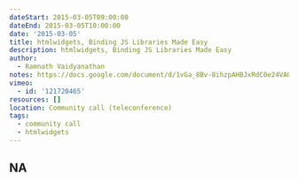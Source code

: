 ```yaml
---
dateStart: 2015-03-05T09:00:00
dateEnd: 2015-03-05T10:00:00
date: '2015-03-05'
title: htmlwidgets, Binding JS Libraries Made Easy
description: htmlwidgets, Binding JS Libraries Made Easy
author:
  - Ramnath Vaidyanathan
notes: https://docs.google.com/document/d/1vGa_8Bv-8ihzpAHBJxRdC0e24VAOwocGhWV2lAWkPHA/edit?usp=sharing
vimeo:
  - id: '121720465'
resources: []
location: Community call (teleconference)
tags:
  - community call
  - htmlwidgets
---
```

NA
---
